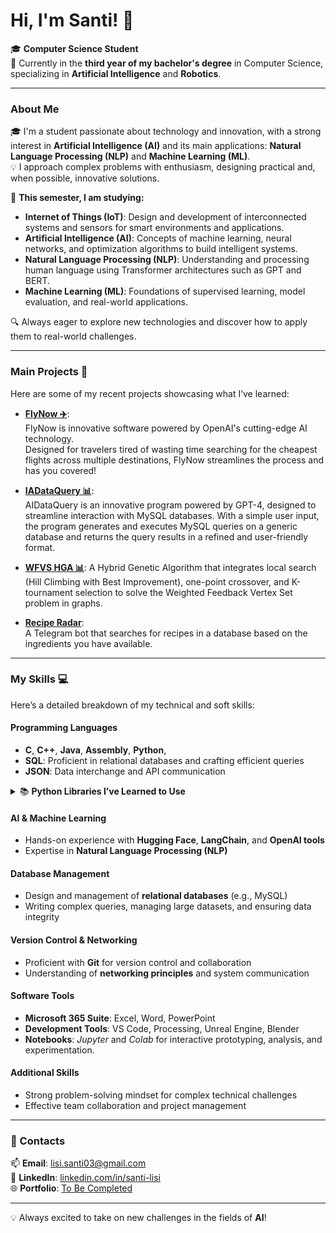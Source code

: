 # Hi, I'm Santi! 👋

🎓 **Computer Science Student**  
📍 Currently in the **third year of my bachelor's degree** in Computer Science, specializing in **Artificial Intelligence** and **Robotics**.

---

### About Me  
🎓 I'm a student passionate about technology and innovation, with a strong interest in **Artificial Intelligence (AI)** and its main applications: **Natural Language Processing (NLP)** and **Machine Learning (ML)**.  
💡 I approach complex problems with enthusiasm, designing practical and, when possible, innovative solutions.

🌱 **This semester, I am studying:**

- **Internet of Things (IoT)**: Design and development of interconnected systems and sensors for smart environments and applications.
- **Artificial Intelligence (AI)**: Concepts of machine learning, neural networks, and optimization algorithms to build intelligent systems.
- **Natural Language Processing (NLP)**: Understanding and processing human language using Transformer architectures such as GPT and BERT.
- **Machine Learning (ML)**: Foundations of supervised learning, model evaluation, and real-world applications.


🔍 Always eager to explore new technologies and discover how to apply them to real-world challenges.

---

### Main Projects 🚀  
Here are some of my recent projects showcasing what I’ve learned:  
- **[FlyNow ✈️](https://github.com/Erewhon-proj/Hackatania-FlyNow)**:  
  FlyNow is innovative software powered by OpenAI's cutting-edge AI technology.  
  Designed for travelers tired of wasting time searching for the cheapest flights across multiple destinations, FlyNow streamlines the process and has you covered!  

- **[IADataQuery 📊](https://github.com/saintslisi/AIDataQuery)**:  
  AIDataQuery is an innovative program powered by GPT-4, designed to streamline interaction with MySQL databases. With a simple user input, the program generates and executes MySQL queries on a generic database and returns the query results in a refined and user-friendly format.
  
- **[WFVS HGA 📊](https://github.com/saintslisi/WFVS_HGA)**:
  A Hybrid Genetic Algorithm that integrates local search (Hill Climbing with Best Improvement), one-point crossover, and K-tournament selection to solve the Weighted Feedback Vertex Set problem in graphs.
  
- **[Recipe Radar](#)**:  
  A Telegram bot that searches for recipes in a database based on the ingredients you have available.

---

### My Skills 💻  
Here’s a detailed breakdown of my technical and soft skills:  

#### **Programming Languages**  
- **C**, **C++**, **Java**, **Assembly**, **Python**,   
- **SQL**: Proficient in relational databases and crafting efficient queries  
- **JSON**: Data interchange and API communication  

<details>
<summary>📚 <strong>Python Libraries I’ve Learned to Use</strong></summary>

Throughout my projects and studies, I’ve gained hands-on experience with the following Python libraries and frameworks:

- **Data Handling & Analysis**:  
  `numpy`, `pandas`, `SQL`

- **Machine Learning & Deep Learning**:  
  `scikit-learn`, `torch (PyTorch)`, `tensorflow`, `transformers`, `openai`

- **Audio & Music Processing**:  
  `librosa`, `spotipy`

- **Web & API Interaction**:  
  `requests`, `python-telegram-bot` (or the official Telegram library)

These libraries have been fundamental in building projects involving data processing, AI, NLP, music analysis, and automation.

</details>

#### **AI & Machine Learning**  
- Hands-on experience with **Hugging Face**, **LangChain**, and **OpenAI tools**  
- Expertise in **Natural Language Processing (NLP)**
  
#### **Database Management**  
- Design and management of **relational databases** (e.g., MySQL)  
- Writing complex queries, managing large datasets, and ensuring data integrity  

#### **Version Control & Networking**  
- Proficient with **Git** for version control and collaboration  
- Understanding of **networking principles** and system communication  

#### **Software Tools**  
- **Microsoft 365 Suite**: Excel, Word, PowerPoint  
- **Development Tools**: VS Code, Processing, Unreal Engine, Blender
- **Notebooks**: *Jupyter* and *Colab* for interactive prototyping, analysis, and experimentation.

#### **Additional Skills**  
- Strong problem-solving mindset for complex technical challenges  
- Effective team collaboration and project management
  

---

### 🔗 Contacts  
📫 **Email**: [lisi.santi03@gmail.com](mailto:lisi.santi03@gmail.com)  
🔗 **LinkedIn**: [linkedin.com/in/santi-lisi](https://www.linkedin.com/in/santi-lisi-956455252)  
🌐 **Portfolio**: [To Be Completed](#)

---

💡 Always excited to take on new challenges in the fields of **AI**!
